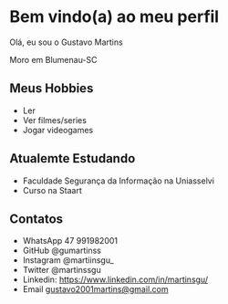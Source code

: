 # Bem vindo(a) ao meu perfil

Olá, eu sou o Gustavo Martins

Moro em Blumenau-SC
## Meus Hobbies

- Ler
- Ver filmes/series
- Jogar videogames

## Atualemte Estudando 

- Faculdade Segurança da Informação na Uniasselvi
- Curso na Staart

## Contatos

- WhatsApp 47 991982001
- GitHub @gumartinss
- Instagram @martiinsgu_
- Twitter @martinssgu
- Linkedin: https://www.linkedin.com/in/martinsgu/
- Email gustavo2001martins@gmail.com
